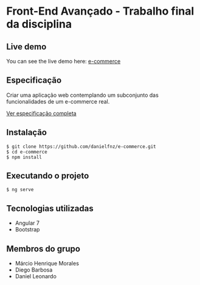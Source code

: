 # Front-End Avançado - Trabalho final da disciplina

## Live demo
You can see the live demo here: [e-commerce](https://danielfnz.github.io/e-commerce)

## Especificação
Criar uma aplicação web contemplando um subconjunto das funcionalidades de um e-commerce real.

[Ver especificação completa](https://github.com/danfma/pos-ufg-2018/wiki/Trabalho-final)

## Instalação
    $ git clone https://github.com/danielfnz/e-commerce.git
    $ cd e-commerce
    $ npm install
  
## Executando o projeto
    
    $ ng serve

## Tecnologias utilizadas
* Angular 7
* Bootstrap

## Membros do grupo
* Márcio Henrique Morales 
* Diego Barbosa 
* Daniel Leonardo

